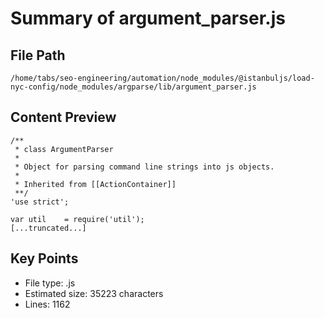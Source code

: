 # Summary of argument_parser.js
  
## File Path
`/home/tabs/seo-engineering/automation/node_modules/@istanbuljs/load-nyc-config/node_modules/argparse/lib/argument_parser.js`

## Content Preview
```
/**
 * class ArgumentParser
 *
 * Object for parsing command line strings into js objects.
 *
 * Inherited from [[ActionContainer]]
 **/
'use strict';

var util    = require('util');
[...truncated...]
```

## Key Points
- File type: .js
- Estimated size: 35223 characters
- Lines: 1162

